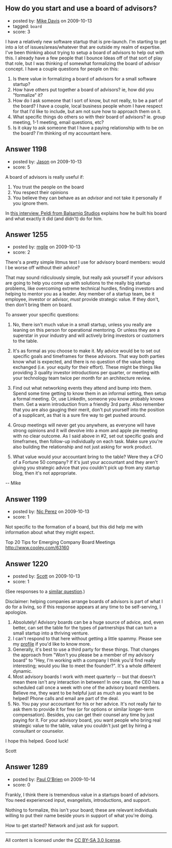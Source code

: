 ## How do you start and use a board of advisors?

- posted by: [Mike Davis](https://stackexchange.com/users/-1/676-mike-davis) on 2009-10-13
- tagged: `board`
- score: 3

I have a relatively new software startup that is pre-launch. I'm starting to get into a lot of issues/areas/whatever that are outside my realm of expertise. I've been thinking about trying to setup a board of advisors to help out with this. I already have a few people that I bounce Ideas off of that sort of play that role, but I was thinking of somewhat formalizing the board of advisor concept. I have a couple questions for people on this:

<ol>
<li>Is there value in formalizing a board of advisors for a small software startup? 
<li>How have others put together a board of advisors? ie, how did you "formalize" it?
<li>How do I ask someone that I sort of know, but not really, to be a part of the board? I have a couple, local business people whom I have respect for that I'd like to include, but am not sure how to approach them on it.
<li>What specific things do others so with their board of advisors? ie. group meeting, 1-1 meeting, email questions, etc?
<li>Is it okay to ask someone that I have a paying relationship with to be on the board? I'm thinking of my accountant here.
</ol>


## Answer 1198

- posted by: [Jason](https://stackexchange.com/users/-1/2-jason) on 2009-10-13
- score: 5

<p>A board of advisors is really useful if:</p>

<ol>
<li>You trust the people on the board</li>
<li>You respect their opinions</li>
<li>You believe they can behave as an <em>advisor</em> and not take it personally if you ignore them.</li>
</ol>

<p>In <a href="http://blog.asmartbear.com/balsamiq-studios-uncommon-interview.html" rel="nofollow">this interview, Peldi from Balsamiq Studios</a> explains how he built his board and what exactly it did (and didn't) do for him.</p>



## Answer 1255

- posted by: [mgile](https://stackexchange.com/users/-1/736-mgile) on 2009-10-13
- score: 2

There's a pretty simple litmus test I use for advisory board members: would I be worse off without their advice?

That may sound ridiculously simple, but really ask yourself if your advisors are going to help you come up with solutions to the really big startup problems, like overcoming extreme technical hurdles, finding investors and helping to mentor you as a leader.  Any member of a startup team, be it employee, investor or advisor, *must* provide strategic value.  If they don't, then don't bring them on board.

To answer your specific questions:

1. No, there isn't much value in a small startup, unless you really are leaning on this person for operational mentoring.  Or unless they are a superstar in your industry and will actively bring investors or customers to the table.

2. It's as formal as you choose to make it.  My advice would be to set out specific goals and timeframes for these advisors.  That way both parties know what is expected, and there is no question of the value being exchanged (i.e. your equity for their effort).  These might be things like providing 3 quality investor introductions per quarter, or meeting with your technology team twice per month for an architecture review.

3. Find out what networking events they attend and bump into them.  Spend some time getting to know them in an informal setting, then setup a formal meeting.  Or, use LinkedIn, someone you know probably knows them.  Get a warm introduction from a friendly 3rd party.  Also remember that you are also gauging their merit, don't put yourself into the position of a supplicant, as that is a sure fire way to get pushed around.


4.  Group meetings will never get you anywhere, as everyone will have strong opinions and it will devolve into a mom and apple pie meeting with no clear outcome.  As I said above in #2, set out specific goals and timeframes, then follow-up individually on each task.  Make sure you're also building the relationship and not just asking for work product.


5.  What value would your accountant bring to the table?  Were they a CFO of a Fortune 50 company?  If it's just your accountant and they aren't giving you strategic advice that you couldn't pick up from any startup blog, then it's not appropriate.

--
Mike


## Answer 1199

- posted by: [Nic Perez](https://stackexchange.com/users/-1/679-nic-perez) on 2009-10-13
- score: 1

Not specific to the formation of a board, but this did help me with information about what they might expect.

Top 20 Tips for Emerging Company Board Meetings
http://www.cooley.com/63160


## Answer 1220

- posted by: [Scott](https://stackexchange.com/users/-1/88-scott) on 2009-10-13
- score: 1

<p>(See responses to a <a href="http://answers.onstartups.com/questions/16/whats-the-best-way-to-assemble-a-board-of-advisors-mentors" rel="nofollow">similar question</a>.)</p>

<p>Disclaimer:  helping companies arrange boards of advisors is part of what I do for a living, so if this response appears at any time to be self-serving, I apologize.</p>

<ol>
<li>Absolutely!  Advisory boards can be a huge source of advice, and, even better, can set the table for the types of partnerships that can turn a small startup into a thriving venture.</li>
<li>I can't respond to that here without getting a little spammy. Please see my <a href="http://answers.onstartups.com/users/88/scott" rel="nofollow">profile</a> if you'd like to know more.</li>
<li>Generally, it's best to use a third party for these things. That changes the approach from "Won't you please be a member of my advisory board" to "Hey, I'm working with a company I think you'd find really interesting; would you like to meet the founder?".  It's a whole different dynamic.</li>
<li>Most advisory boards I work with meet quarterly -- but that doesn't mean there isn't any interaction in between!  In one case, the CEO has a scheduled call once a week with one of the advisory board members.  Believe me, they want to be helpful just as much as you want to be helped!  Phone calls and email are part of the deal.</li>
<li>No. You pay your accountant for his or her advice. It's not really fair to ask them to provide it for free (or for options or similar longer-term compensation). Besides, you can get their counsel any time by just paying for it. For your advisory board, you want people who bring real strategic value to the table, value you couldn't just get by hiring a consultant or counselor.</li>
</ol>

<p>I hope this helped.  Good luck!</p>

<p>Scott</p>



## Answer 1289

- posted by: [Paul O'Brien](https://stackexchange.com/users/-1/759-paul-o-brien) on 2009-10-14
- score: 0

Frankly, I think there is tremendous value in a startups board of advisors.  You need experienced input, evangelists, introductions, and support.  

Nothing to formalize, this isn't your board; these are relevant individuals willing to put their name beside yours in support of what you're doing.  

How to get started?  Network and just ask for support.



---

All content is licensed under the [CC BY-SA 3.0 license](https://creativecommons.org/licenses/by-sa/3.0/).
